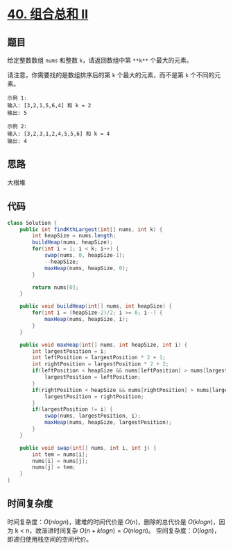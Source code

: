 # [40. 组合总和 II](https://leetcode-cn.com/problems/combination-sum-ii/)

## 题目

给定整数数组 `nums` 和整数 `k`，请返回数组中第 `**k**` 个最大的元素。

请注意，你需要找的是数组排序后的第 `k` 个最大的元素，而不是第 `k` 个不同的元素。

```
示例 1:
输入: [3,2,1,5,6,4] 和 k = 2
输出: 5

示例 2:
输入: [3,2,3,1,2,4,5,5,6] 和 k = 4
输出: 4
```

## 思路

大根堆


## 代码

```java
class Solution {
    public int findKthLargest(int[] nums, int k) {
        int heapSize = nums.length;
        buildHeap(nums, heapSize);
        for(int i = 1; i < k; i++) {
            swap(nums, 0, heapSize-1);
            --heapSize;
            maxHeap(nums, heapSize, 0);
        }

        return nums[0];
    }

    public void buildHeap(int[] nums, int heapSize) {
        for(int i = (heapSize-2)/2; i >= 0; i--) {
            maxHeap(nums, heapSize, i);
        }
    }

    public void maxHeap(int[] nums, int heapSize, int i) {
        int largestPosition = i;
        int leftPosition = largestPosition * 2 + 1;
        int rightPosition = largestPosition * 2 + 2;
        if(leftPosition < heapSize && nums[leftPosition] > nums[largestPosition]) {
            largestPosition = leftPosition;
        }
        if(rightPosition < heapSize && nums[rightPosition] > nums[largestPosition]) {
            largestPosition = rightPosition;
        }
        if(largestPosition != i) {
            swap(nums, largestPosition, i);
            maxHeap(nums, heapSize, largestPosition);
        }
    }

    public void swap(int[] nums, int i, int j) {
        int tem = nums[i];
        nums[i] = nums[j];
        nums[j] = tem;
    }
}
```

## 时间复杂度

时间复杂度：$O(nlogn)$，建堆的时间代价是 $O(n)$，删除的总代价是 $O(klogn)$，因为 k < n，故渐进时间复杂 $O(n+klogn)=O(nlogn)$。
空间复杂度：$O(logn)$，即递归使用栈空间的空间代价。

